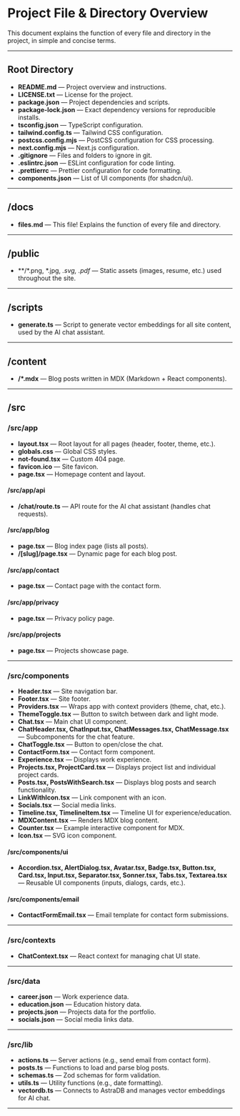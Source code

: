 # Project File & Directory Overview

This document explains the function of every file and directory in the project, in simple and concise terms.

---

## Root Directory

- **README.md** — Project overview and instructions.
- **LICENSE.txt** — License for the project.
- **package.json** — Project dependencies and scripts.
- **package-lock.json** — Exact dependency versions for reproducible installs.
- **tsconfig.json** — TypeScript configuration.
- **tailwind.config.ts** — Tailwind CSS configuration.
- **postcss.config.mjs** — PostCSS configuration for CSS processing.
- **next.config.mjs** — Next.js configuration.
- **.gitignore** — Files and folders to ignore in git.
- **.eslintrc.json** — ESLint configuration for code linting.
- **.prettierrc** — Prettier configuration for code formatting.
- **components.json** — List of UI components (for shadcn/ui).

---

## /docs
- **files.md** — This file! Explains the function of every file and directory.

---

## /public
- **/*.png, *.jpg, *.svg, *.pdf** — Static assets (images, resume, etc.) used throughout the site.

---

## /scripts
- **generate.ts** — Script to generate vector embeddings for all site content, used by the AI chat assistant.

---

## /content
- **/*.mdx** — Blog posts written in MDX (Markdown + React components).

---

## /src

### /src/app
- **layout.tsx** — Root layout for all pages (header, footer, theme, etc.).
- **globals.css** — Global CSS styles.
- **not-found.tsx** — Custom 404 page.
- **favicon.ico** — Site favicon.
- **page.tsx** — Homepage content and layout.

#### /src/app/api
- **/chat/route.ts** — API route for the AI chat assistant (handles chat requests).

#### /src/app/blog
- **page.tsx** — Blog index page (lists all posts).
- **/[slug]/page.tsx** — Dynamic page for each blog post.

#### /src/app/contact
- **page.tsx** — Contact page with the contact form.

#### /src/app/privacy
- **page.tsx** — Privacy policy page.

#### /src/app/projects
- **page.tsx** — Projects showcase page.

---

### /src/components
- **Header.tsx** — Site navigation bar.
- **Footer.tsx** — Site footer.
- **Providers.tsx** — Wraps app with context providers (theme, chat, etc.).
- **ThemeToggle.tsx** — Button to switch between dark and light mode.
- **Chat.tsx** — Main chat UI component.
- **ChatHeader.tsx, ChatInput.tsx, ChatMessages.tsx, ChatMessage.tsx** — Subcomponents for the chat feature.
- **ChatToggle.tsx** — Button to open/close the chat.
- **ContactForm.tsx** — Contact form component.
- **Experience.tsx** — Displays work experience.
- **Projects.tsx, ProjectCard.tsx** — Displays project list and individual project cards.
- **Posts.tsx, PostsWithSearch.tsx** — Displays blog posts and search functionality.
- **LinkWithIcon.tsx** — Link component with an icon.
- **Socials.tsx** — Social media links.
- **Timeline.tsx, TimelineItem.tsx** — Timeline UI for experience/education.
- **MDXContent.tsx** — Renders MDX blog content.
- **Counter.tsx** — Example interactive component for MDX.
- **Icon.tsx** — SVG icon component.

#### /src/components/ui
- **Accordion.tsx, AlertDialog.tsx, Avatar.tsx, Badge.tsx, Button.tsx, Card.tsx, Input.tsx, Separator.tsx, Sonner.tsx, Tabs.tsx, Textarea.tsx** — Reusable UI components (inputs, dialogs, cards, etc.).

#### /src/components/email
- **ContactFormEmail.tsx** — Email template for contact form submissions.

---

### /src/contexts
- **ChatContext.tsx** — React context for managing chat UI state.

---

### /src/data
- **career.json** — Work experience data.
- **education.json** — Education history data.
- **projects.json** — Projects data for the portfolio.
- **socials.json** — Social media links data.

---

### /src/lib
- **actions.ts** — Server actions (e.g., send email from contact form).
- **posts.ts** — Functions to load and parse blog posts.
- **schemas.ts** — Zod schemas for form validation.
- **utils.ts** — Utility functions (e.g., date formatting).
- **vectordb.ts** — Connects to AstraDB and manages vector embeddings for AI chat.

--- 